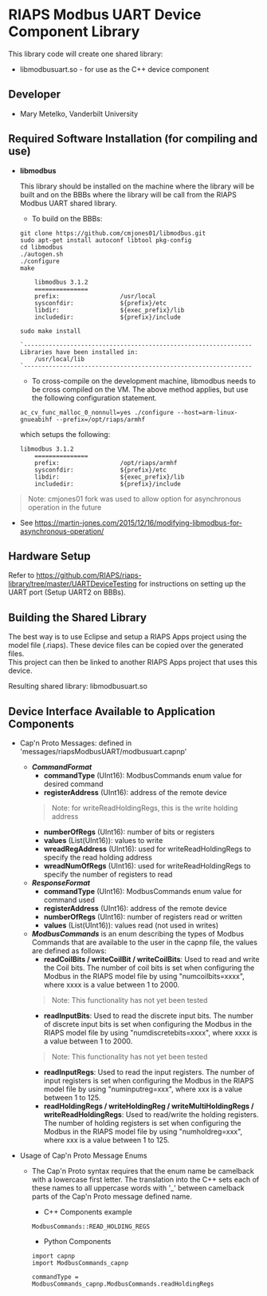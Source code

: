 # RIAPS Modbus UART Device Component Library

This library code will create one shared library:  
* libmodbusuart.so - for use as the C++ device component

## Developer
* Mary Metelko, Vanderbilt University

## Required Software Installation (for compiling and use)

* **libmodbus**

    This library should be installed on the machine where the library will be built and on the BBBs where the library will be call from the RIAPS Modbus UART shared library.

    - To build on the BBBs:

    ```
    git clone https://github.com/cmjones01/libmodbus.git
    sudo apt-get install autoconf libtool pkg-config
    cd libmodbus
    ./autogen.sh
    ./configure
    make

        libmodbus 3.1.2
        ===============
        prefix:                 /usr/local
        sysconfdir:             ${prefix}/etc
        libdir:                 ${exec_prefix}/lib
        includedir:             ${prefix}/include

    sudo make install

    `----------------------------------------------------------------
    Libraries have been installed in:
        /usr/local/lib
    `----------------------------------------------------------------
    ```

    - To cross-compile on the development machine, libmodbus needs to be cross compiled on the VM.  The above method applies,
    but use the following configuration statement.

    ```
    ac_cv_func_malloc_0_nonnull=yes ./configure --host=arm-linux-gnueabihf --prefix=/opt/riaps/armhf
    ```

    which setups the following:

    ```
    libmodbus 3.1.2
        ===============
        prefix:                 /opt/riaps/armhf
        sysconfdir:             ${prefix}/etc
        libdir:                 ${exec_prefix}/lib
        includedir:             ${prefix}/include

    ```


> Note: cmjones01 fork was used to allow option for asynchronous operation in the future
- See https://martin-jones.com/2015/12/16/modifying-libmodbus-for-asynchronous-operation/

## Hardware Setup

Refer to https://github.com/RIAPS/riaps-library/tree/master/UARTDeviceTesting for instructions on setting up the UART port (Setup UART2 on BBBs).

## Building the Shared Library

The best way is to use Eclipse and setup a RIAPS Apps project using the model file (.riaps).  These device files can be copied over the generated files.  
This project can then be linked to another RIAPS Apps project that uses this device.  

Resulting shared library: libmodbusuart.so

## Device Interface Available to Application Components

* Cap'n Proto Messages:  defined in 'messages/riapsModbusUART/modbusuart.capnp'
    - ***CommandFormat***
        - **commandType** (UInt16): ModbusCommands enum value for desired command
        - **registerAddress** (UInt16): address of the remote device
        >  Note: for writeReadHoldingRegs, this is the write holding address 
        - **numberOfRegs** (UInt16): number of bits or registers
        - **values** (List(UInt16)): values to write
        - **wreadRegAddress** (UInt16): used for writeReadHoldingRegs to specify the read holding address
        - **wreadNumOfRegs** (UInt16): used for writeReadHoldingRegs to specify the number of registers to read
    - ***ResponseFormat***
        - **commandType** (UInt16): ModbusCommands enum value for command used
        - **registerAddress** (UInt16): address of the remote device
        - **numberOfRegs** (UInt16): number of registers read or written
        - **values** (List(UInt16)): values read (not used in writes)
    - ***ModbusCommands*** is an enum describing the types of Modbus Commands that are available to the user in the capnp file, the values are defined as follows:
        - **readCoilBits / writeCoilBit / writeCoilBits**: Used to read and write the Coil bits.  The number of coil bits is set when configuring the Modbus in the RIAPS model file by using "numcoilbits=xxxx", where xxxx is a value between 1 to 2000.
        > Note:  This functionality has not yet been tested        
        - **readInputBits**: Used to read the discrete input bits.  The number of discrete input bits is set when configuring the Modbus in the RIAPS model file by using  "numdiscretebits=xxxx", where xxxx is a value between 1 to 2000.
        > Note:  This functionality has not yet been tested
        - **readInputRegs**: Used to read the input registers.  The number of input registers is set when configuring the Modbus in the RIAPS model file by using "numinputreg=xxx", where xxx is a value between 1 to 125.
        - **readHoldingRegs / writeHoldingReg / writeMultiHoldingRegs / writeReadHoldingRegs**: Used to read/write the holding registers.  The number of holding registers is set when configuring the Modbus in the RIAPS model file by using "numholdreg=xxx", where xxx is a value between 1 to 125.


* Usage of Cap'n Proto Message Enums
    - The Cap'n Proto syntax requires that the enum name be camelback with a lowercase first letter.  The translation into the C++ sets each of these names to all uppercase words with '_' between camelback parts of the Cap'n Proto message defined name.
      - C++ Components example

      ```
      ModbusCommands::READ_HOLDING_REGS
      ```

      - Python Components

      ```
      import capnp
      import ModbusCommands_capnp

      commandType = ModbusCommands_capnp.ModbusCommands.readHoldingRegs
      ```
